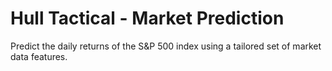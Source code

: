 # Hull Tactical - Market Prediction
Predict the daily returns of the S&amp;P 500 index using a tailored set of market data features.

